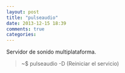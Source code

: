 ```yaml
---
layout: post
title: "pulseaudio"
date: 2013-12-15 18:39
comments: true
categories: 
---
```

Servidor de sonido multiplataforma.

>~$ pulseaudio -D  (Reiniciar el servicio)

